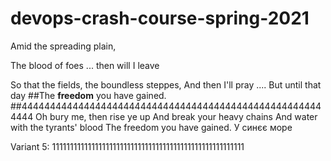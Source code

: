 ﻿# devops-crash-course-spring-2021



Amid the spreading plain,








The blood of foes ... then will I leave

So that the fields, the boundless steppes,
And then I'll pray .... But until that day
##The **freedom** you have gained.
##444444444444444444444444444444444444444444444444444444444
Oh bury me, then rise ye up
And break your heavy chains
And water with the tyrants' blood
The freedom you have gained.
У синєє море

Variant 5:
 111111111111111111111111111111111111111111111111111111